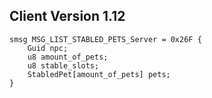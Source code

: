 ## Client Version 1.12

```rust,ignore
smsg MSG_LIST_STABLED_PETS_Server = 0x26F {
    Guid npc;    
    u8 amount_of_pets;    
    u8 stable_slots;    
    StabledPet[amount_of_pets] pets;    
}

```
